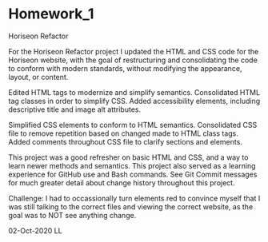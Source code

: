 # Homework_1
Horiseon Refactor

For the Horiseon Refactor project I updated the HTML and CSS code for the Horiseon website, with the goal of restructuring and consolidating the code 
to conform with modern standards, without modifying the appearance, layout, or content. 

Edited HTML tags to modernize and simplify semantics. 
Consolidated HTML tag classes in order to simplify CSS.
Added accessibility elements, including descriptive title and image alt attributes. 

Simplified CSS elements to conform to HTML semantics.
Consolidated CSS file to remove repetition based on changed made to HTML class tags.
Added comments throughout CSS file to clarify sections and elements. 

This project was a good refresher on basic HTML and CSS, and a way to learn newer methods and semantics. 
This project also served as a learning experience for GitHub use and Bash commands.
See Git Commit messages for much greater detail about change history throughout this project. 

Challenge: I had to occassionally turn elements red to convince myself that I was still talking to the correct files and viewing the correct
website, as the goal was to NOT see anything change.

02-Oct-2020 LL
